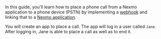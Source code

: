 In this guide, you'll learn how to place a phone call from a Nexmo application to a phone device (PSTN) by implementing a [webhook](/concepts/guides/webhooks) and linking that to a [Nexmo application](/concepts/guides/applications).

You will create an app to place a call. The app will log in a user called `Jane`. After logging in, Jane is able to place a call as well as to end it.